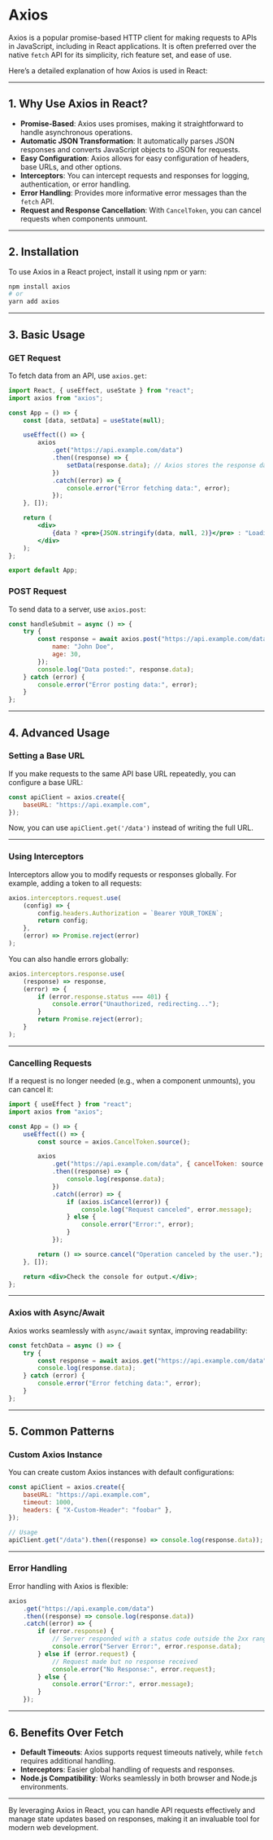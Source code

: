 # Axios

Axios is a popular promise-based HTTP client for making requests to APIs in JavaScript, including in React applications. It is often preferred over the native `fetch` API for its simplicity, rich feature set, and ease of use.

Here’s a detailed explanation of how Axios is used in React:

---

## 1. **Why Use Axios in React?**

- **Promise-Based**: Axios uses promises, making it straightforward to handle asynchronous operations.
- **Automatic JSON Transformation**: It automatically parses JSON responses and converts JavaScript objects to JSON for requests.
- **Easy Configuration**: Axios allows for easy configuration of headers, base URLs, and other options.
- **Interceptors**: You can intercept requests and responses for logging, authentication, or error handling.
- **Error Handling**: Provides more informative error messages than the `fetch` API.
- **Request and Response Cancellation**: With `CancelToken`, you can cancel requests when components unmount.

---

## 2. **Installation**

To use Axios in a React project, install it using npm or yarn:

```bash
npm install axios
# or
yarn add axios
```

---

## 3. **Basic Usage**

### GET Request

To fetch data from an API, use `axios.get`:

```jsx
import React, { useEffect, useState } from "react";
import axios from "axios";

const App = () => {
	const [data, setData] = useState(null);

	useEffect(() => {
		axios
			.get("https://api.example.com/data")
			.then((response) => {
				setData(response.data); // Axios stores the response data in `response.data`
			})
			.catch((error) => {
				console.error("Error fetching data:", error);
			});
	}, []);

	return (
		<div>
			{data ? <pre>{JSON.stringify(data, null, 2)}</pre> : "Loading..."}
		</div>
	);
};

export default App;
```

### POST Request

To send data to a server, use `axios.post`:

```jsx
const handleSubmit = async () => {
	try {
		const response = await axios.post("https://api.example.com/data", {
			name: "John Doe",
			age: 30,
		});
		console.log("Data posted:", response.data);
	} catch (error) {
		console.error("Error posting data:", error);
	}
};
```

---

## 4. **Advanced Usage**

### Setting a Base URL

If you make requests to the same API base URL repeatedly, you can configure a base URL:

```jsx
const apiClient = axios.create({
	baseURL: "https://api.example.com",
});
```

Now, you can use `apiClient.get('/data')` instead of writing the full URL.

---

### Using Interceptors

Interceptors allow you to modify requests or responses globally. For example, adding a token to all requests:

```jsx
axios.interceptors.request.use(
	(config) => {
		config.headers.Authorization = `Bearer YOUR_TOKEN`;
		return config;
	},
	(error) => Promise.reject(error)
);
```

You can also handle errors globally:

```jsx
axios.interceptors.response.use(
	(response) => response,
	(error) => {
		if (error.response.status === 401) {
			console.error("Unauthorized, redirecting...");
		}
		return Promise.reject(error);
	}
);
```

---

### Cancelling Requests

If a request is no longer needed (e.g., when a component unmounts), you can cancel it:

```jsx
import { useEffect } from "react";
import axios from "axios";

const App = () => {
	useEffect(() => {
		const source = axios.CancelToken.source();

		axios
			.get("https://api.example.com/data", { cancelToken: source.token })
			.then((response) => {
				console.log(response.data);
			})
			.catch((error) => {
				if (axios.isCancel(error)) {
					console.log("Request canceled", error.message);
				} else {
					console.error("Error:", error);
				}
			});

		return () => source.cancel("Operation canceled by the user.");
	}, []);

	return <div>Check the console for output.</div>;
};
```

---

### Axios with Async/Await

Axios works seamlessly with `async/await` syntax, improving readability:

```jsx
const fetchData = async () => {
	try {
		const response = await axios.get("https://api.example.com/data");
		console.log(response.data);
	} catch (error) {
		console.error("Error fetching data:", error);
	}
};
```

---

## 5. **Common Patterns**

### Custom Axios Instance

You can create custom Axios instances with default configurations:

```jsx
const apiClient = axios.create({
	baseURL: "https://api.example.com",
	timeout: 1000,
	headers: { "X-Custom-Header": "foobar" },
});

// Usage
apiClient.get("/data").then((response) => console.log(response.data));
```

---

### Error Handling

Error handling with Axios is flexible:

```jsx
axios
	.get("https://api.example.com/data")
	.then((response) => console.log(response.data))
	.catch((error) => {
		if (error.response) {
			// Server responded with a status code outside the 2xx range
			console.error("Server Error:", error.response.data);
		} else if (error.request) {
			// Request made but no response received
			console.error("No Response:", error.request);
		} else {
			console.error("Error:", error.message);
		}
	});
```

---

## 6. **Benefits Over Fetch**

- **Default Timeouts**: Axios supports request timeouts natively, while `fetch` requires additional handling.
- **Interceptors**: Easier global handling of requests and responses.
- **Node.js Compatibility**: Works seamlessly in both browser and Node.js environments.

---

By leveraging Axios in React, you can handle API requests effectively and manage state updates based on responses, making it an invaluable tool for modern web development.
